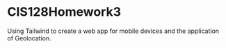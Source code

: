 # CIS128Homework3
Using Tailwind to create a web app for mobile devices and the application of Geolocation. 
